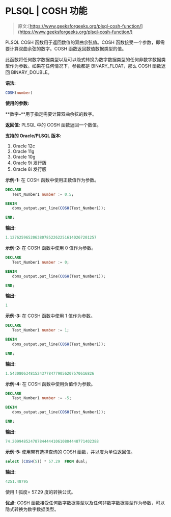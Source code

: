 # PLSQL | COSH 功能

> 原文:[https://www.geeksforgeeks.org/plsql-cosh-function/](https://www.geeksforgeeks.org/plsql-cosh-function/)

PLSQL COSH 函数用于返回数值的双曲余弦值。COSH 函数接受一个参数，即需要计算双曲余弦的数字。COSH 函数返回数值数据类型的值。

此函数将任何数字数据类型以及可以隐式转换为数字数据类型的任何非数字数据类型作为参数。如果在任何情况下，参数都是 BINARY_FLOAT，那么 COSH 函数返回 BINARY_DOUBLE。

**语法:**

```sql
COSH(number)
```

**使用的参数:**

**数字–**用于指定需要计算双曲余弦的数字。

**返回值:**
PLSQL 中的 COSH 函数返回一个数值。

**支持的 Oracle/PLSQL 版本:**

1.  Oracle 12c
2.  Oracle 11g
3.  Oracle 10g
4.  Oracle 9i 发行版
5.  Oracle 8i 发行版

**示例-1:** 在 COSH 函数中使用正数值作为参数。

```sql
DECLARE 
   Test_Number1 number := 0.5;

BEGIN 
   dbms_output.put_line(COSH(Test_Number1)); 

END; 
```

**输出:**

```sql
1.12762596520638078522622516140267201257 
```

**示例-2:** 在 COSH 函数中使用 0 值作为参数。

```sql
DECLARE 
   Test_Number1 number := 0;

BEGIN 
   dbms_output.put_line(COSH(Test_Number1)); 

END; 
```

**输出:**

```sql
1 
```

**示例-3:** 在 COSH 函数中使用 1 值作为参数。

```sql
DECLARE 
   Test_Number1 number := 1;

BEGIN 
   dbms_output.put_line(COSH(Test_Number1)); 

END;
```

**输出:**

```sql
1.5430806348152437784779056207570616826 
```

**示例-4:** 在 COSH 函数中使用负值作为参数。

```sql
DECLARE 
   Test_Number1 number := -5;

BEGIN 
   dbms_output.put_line(COSH(Test_Number1)); 

END; 
```

**输出:**

```sql
74.20994852478784444410610804448771402388 
```

**示例-5:** 使用带有选择查询的 COSH 函数，并以度为单位返回值。

```sql
select (COSH(5)) * 57.29  FROM dual; 
```

**输出:**

```sql
4251.48795 
```

使用 1 弧度= 57.29 度的转换公式。

**优点:**
COSH 函数接受任何数字数据类型以及任何非数字数据类型作为参数，可以隐式转换为数字数据类型。